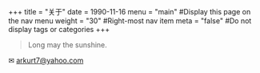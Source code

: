 +++
title = "关于"
date = 1990-11-16
menu = "main" #Display this page on the nav menu
weight = "30" #Right-most nav item
meta = "false" #Do not display tags or categories
+++

> Long may the sunshine.

✉︎ arkurt7@yahoo.com
